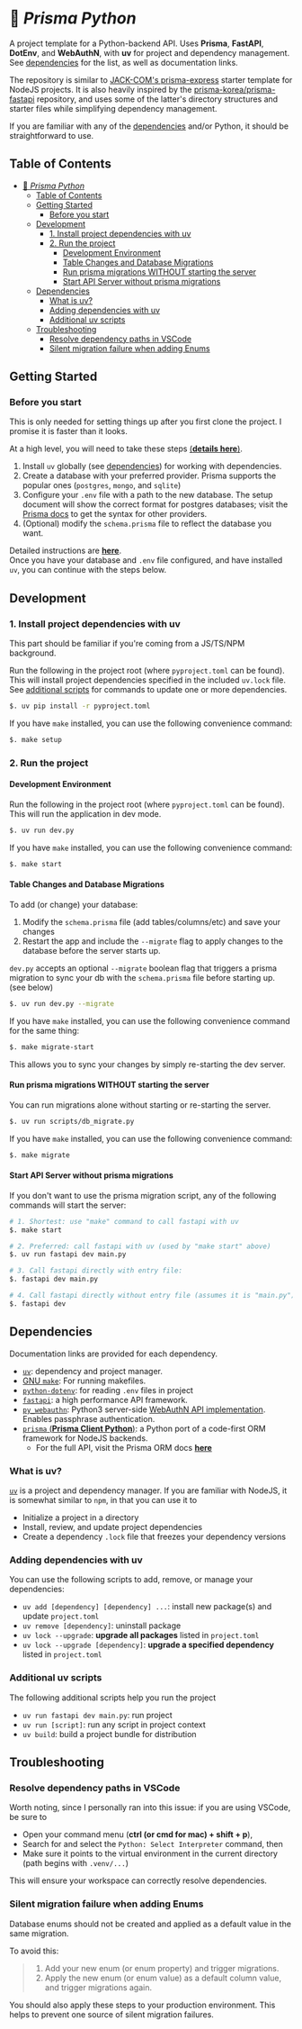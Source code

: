 # 🐍 *Prisma Python*

A project template for a Python-backend API. Uses **Prisma**, **FastAPI**, **DotEnv**, and **WebAuthN**, with **uv** for project and dependency management.\
See [dependencies](#dependencies) for the list, as well as documentation links.

The repository is similar to [JACK-COM's prisma-express](https://github.com/JACK-COM/prisma-express) starter template for NodeJS projects. It is also heavily inspired by the [prisma-korea/prisma-fastapi](https://github.com/prisma-korea/prisma-fastapi/tree/main) repository, and uses some of the latter's directory structures and starter files while simplifying dependency management.

If you are familiar with any of the [dependencies](#dependencies) and/or Python, it should be straightforward to use.

## Table of Contents

- [🐍 *Prisma Python*](#-prisma-python)
  - [Table of Contents](#table-of-contents)
  - [Getting Started](#getting-started)
    - [Before you start](#before-you-start)
  - [Development](#development)
    - [1. Install project dependencies with uv](#1-install-project-dependencies-with-uv)
    - [2. Run the project](#2-run-the-project)
      - [Development Environment](#development-environment)
      - [Table Changes and Database Migrations](#table-changes-and-database-migrations)
      - [Run prisma migrations WITHOUT starting the server](#run-prisma-migrations-without-starting-the-server)
      - [Start API Server without prisma migrations](#start-api-server-without-prisma-migrations)
  - [Dependencies](#dependencies)
    - [What is uv?](#what-is-uv)
    - [Adding dependencies with uv](#adding-dependencies-with-uv)
    - [Additional uv scripts](#additional-uv-scripts)
  - [Troubleshooting](#troubleshooting)
    - [Resolve dependency paths in VSCode](#resolve-dependency-paths-in-vscode)
    - [Silent migration failure when adding Enums](#silent-migration-failure-when-adding-enums)

## Getting Started

### Before you start

This is only needed for setting things up after you first clone the project. I promise it is faster than it looks.

At a high level, you will need to take these steps [(**details here**)](./PRE_SETUP.md).

1. Install `uv` globally (see [dependencies](#dependencies)) for working with dependencies.
2. Create a database with your preferred provider. Prisma supports the popular ones (`postgres`, `mongo`, and `sqlite`)
3. Configure your `.env` file with a path to the new database. The setup document will show the correct format for postgres databases; visit the [Prisma docs](https://www.prisma.io/) to get the syntax for other providers.
4. (Optional) modify the `schema.prisma` file to reflect the database you want.

Detailed instructions are [**here**](./PRE_SETUP.md).\
Once you have your database and `.env` file configured, and have installed `uv`, you can continue with the steps below.

## Development

### 1. Install project dependencies with uv

This part should be familiar if you're coming from a JS/TS/NPM background.

Run the following in the project root (where `pyproject.toml` can be found). This will install project dependencies specified in the included `uv.lock` file. See [additional scripts](#additional-uv-scripts) for commands to update one or more dependencies.

```bash
$. uv pip install -r pyproject.toml
```

If you have `make` installed, you can use the following convenience command:

```bash
$. make setup
```

### 2. Run the project

#### Development Environment

Run the following in the project root (where `pyproject.toml` can be found).\
This will run the application in dev mode.

```bash
$. uv run dev.py
```

If you have `make` installed, you can use the following convenience command:

```bash
$. make start
```

#### Table Changes and Database Migrations

To add (or change) your database:

1. Modify the `schema.prisma` file (add tables/columns/etc) and save your changes
2. Restart the app and include the `--migrate` flag to apply changes to the database before the server starts up.

`dev.py` accepts an optional `--migrate` boolean flag that triggers a prisma migration to sync your db with the `schema.prisma` file before starting up. (see below)

```bash
$. uv run dev.py --migrate
```

If you have `make` installed, you can use the following convenience command for the same thing:

```bash
$. make migrate-start
```

This allows you to sync your changes by simply re-starting the dev server.

#### Run prisma migrations WITHOUT starting the server

You can run migrations alone without starting or re-starting the server.

```bash
$. uv run scripts/db_migrate.py
```

If you have `make` installed, you can use the following convenience command:

```bash
$. make migrate
```

#### Start API Server without prisma migrations

If you don't want to use the prisma migration script, any of the following commands will start the server:

```bash
# 1. Shortest: use "make" command to call fastapi with uv
$. make start

# 2. Preferred: call fastapi with uv (used by "make start" above)
$. uv run fastapi dev main.py

# 3. Call fastapi directly with entry file:
$. fastapi dev main.py

# 4. Call fastapi directly without entry file (assumes it is "main.py")
$. fastapi dev
```

## Dependencies

Documentation links are provided for each dependency.

- [`uv`](https://docs.astral.sh/uv/): dependency and project manager.
- [GNU `make`](https://www.gnu.org/software/make/manual/make.html): For running makefiles.
- [`python-dotenv`](https://pypi.org/project/python-dotenv/): for reading `.env` files in project
- [`fastapi`](https://fastapi.tiangolo.com/): a high performance API framework.
- [`py_webauthn`](https://pypi.org/project/webauthn/): Python3 server-side [WebAuthN API implementation](https://www.w3.org/TR/webauthn-2/). Enables passphrase authentication.
- [`prisma` (**Prisma Client Python**)](https://prisma-client-py.readthedocs.io/en/stable/): a Python port of a code-first ORM framework for NodeJS backends.
  - For the full API, visit the Prisma ORM docs [**here**](https://www.prisma.io/)

### What is uv?

[`uv`](https://docs.astral.sh/uv/) is a project and dependency manager. If you are familiar with NodeJS, it is somewhat similar to `npm`, in that you can use it to

- Initialize a project in a directory
- Install, review, and update project dependencies
- Create a dependency `.lock` file that freezes your dependency versions

### Adding dependencies with uv

You can use the following scripts to add, remove, or manage your dependencies:

- `uv add [dependency] [dependency] ...`: install new package(s) and update `project.toml`
- `uv remove [dependency]`: uninstall package
- `uv lock --upgrade`: **upgrade all packages** listed in `project.toml`
- `uv lock --upgrade [dependency]`: **upgrade a specified dependency** listed in `project.toml`

### Additional uv scripts

The following additional scripts help you run the project

- `uv run fastapi dev main.py`: run project
- `uv run [script]`: run any script in project context
- `uv build`: build a project bundle for distribution

## Troubleshooting

### Resolve dependency paths in VSCode

Worth noting, since I personally ran into this issue: if you are using VSCode, be sure to

- Open your command menu (**ctrl (or cmd for mac) + shift + p**),
- Search for and select the `Python: Select Interpreter` command, then
- Make sure it points to the virtual environment in the current directory (path begins with `.venv/...`)

This will ensure your workspace can correctly resolve dependencies.

### Silent migration failure when adding Enums

Database enums should not be created and applied as a default value in the same migration.

To avoid this:
  >
  > 1. Add your new enum (or enum property) and trigger migrations.
  > 2. Apply the new enum (or enum value) as a default column value, and trigger migrations again.
  >

You should also apply these steps to your production environment. This helps to prevent one source of silent migration failures.
